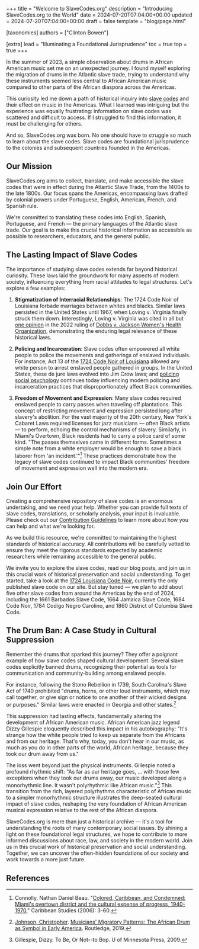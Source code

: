 +++
title = "Welcome to SlaveCodes.org"
description = "Introducing SlaveCodes.org to the World"
date = 2024-07-20T07:04:00+00:00
updated = 2024-07-20T07:04:00+00:00
draft = false
template = "blog/page.html"

[taxonomies]
authors = ["Clinton Bowen"]

[extra]
lead = "Illuminating a Foundational Jurisprudence"
toc = true
top = true
+++

In the summer of 2023, a simple observation about drums in African American music set me on an unexpected journey. I found myself exploring the migration of drums in the Atlantic slave trade, trying to understand why these instruments seemed less central to African American music compared to other parts of the African diaspora across the Americas.

This curiosity led me down a path of historical inquiry into <a href="#" class="tooltip-wrapper" data-bs-toggle="tooltip" data-bs-title="any of the set of rules based on the concept that enslaved persons were property, not persons.">slave codes</a> and their effect on music in the Americas. What I learned was intriguing but the experience was equally frustrating: information on slave codes was scattered and difficult to access. If I struggled to find this information, it must be challenging for others.

And so, SlaveCodes.org was born. No one should have to struggle so much to learn about the slave codes. Slave codes are foundational jurisprudence to the colonies and subsequent countries founded in the Americas.

## Our Mission

SlaveCodes.org aims to collect, translate, and make accessible the slave codes that were in effect during the Atlantic Slave Trade, from the 1400s to the late 1800s. Our focus spans the Americas, encompassing laws drafted by colonial powers under Portuguese, English, American, French, and Spanish rule.

We're committed to translating these codes into English, Spanish, Portuguese, and French — the primary languages of the Atlantic slave trade. Our goal is to make this crucial historical information as accessible as possible to researchers, educators, and the general public.

## The Lasting Impact of Slave Codes

The importance of studying slave codes extends far beyond historical curiosity. These laws laid the groundwork for many aspects of modern society, influencing everything from racial attitudes to legal structures. Let's explore a few examples:

1. **Stigmatization of Interracial Relationships**: The 1724 Code Noir of Louisiana forbade marriages between whites and blacks. Similar laws persisted in the United States until 1967, when Loving v. Virginia finally struck them down. Interestingly, Loving v. Virginia was cited in all but <a href="#" class="tooltip-wrapper" data-bs-toggle="tooltip" data-bs-title="Justice Thomas wrote a separate concurring opinion for which omitted Loving v. Virginia.">one opinion</a> in the 2022 ruling of [Dobbs v. Jackson Women's Health Organization](https://www.supremecourt.gov/opinions/21pdf/19-1392_6j37.pdf), demonstrating the enduring legal relevance of these historical laws.

2. **Policing and Incarceration**: Slave codes often empowered all white people to police the movements and gatherings of enslaved individuals. For instance, Act 13 of the [1724 Code Noir of Louisiana](/codes/1724-louisiana-code-noir/slave-code/) allowed any white person to arrest enslaved people gathered in groups. In the United States, these de jure laws evolved into Jim Crow laws; and <a href="#" class="tooltip-wrapper" data-bs-toggle="tooltip" data-bs-title="lynch mobs happened.">policing social psychology</a> continues today influencing modern policing and incarceration practices that disproportionately affect Black communities.

3. **Freedom of Movement and Expression**: Many slave codes required enslaved people to carry passes when traveling off plantations. This concept of restricting movement and expression persisted long after slavery's abolition. For the vast majority of the 20th century, New York's Cabaret Laws required licenses for jazz musicians — often Black artists — to perform, echoing the control mechanisms of slavery. Similarly, in Miami's Overtown, Black residents had to carry a police card of some kind. "The passes themselves came in different forms. Sometimes a simple note from a white employer would be enough to save a black laborer from 'an incident.'"[^miami] These practices demonstrate how the legacy of slave codes continued to impact Black communities' freedom of movement and expression well into the modern era.


## Join Our Effort

Creating a comprehensive repository of slave codes is an enormous undertaking, and we need your help. Whether you can provide full texts of slave codes, translations, or scholarly analysis, your input is invaluable. Please check out our [Contribution Guidelines](/contributing/) to learn more about how you can help and what we're looking for.

As we build this resource, we're committed to maintaining the highest standards of historical accuracy. All contributions will be carefully vetted to ensure they meet the rigorous standards expected by academic researchers while remaining accessible to the general public.

We invite you to explore the slave codes, read our blog posts, and join us in this crucial work of historical preservation and social understanding. To get started, take a look at the [1724 Louisiana Code Noir](/codes/1724-louisiana-code-noir/slave-code/), currently the only published slave code on our site. But stay tuned — we plan to add about five other slave codes from around the Americas by the end of 2024, including the 1661 Barbados Slave Code, 1664 Jamaica Slave Code, 1684 Code Noir, 1784 Codigo Negro Carolino, and 1860 District of Columbia Slave Code.

## The Drum Ban: A Case Study in Cultural Suppression

Remember the drums that sparked this journey? They offer a poignant example of how slave codes shaped cultural development. Several slave codes explicitly banned drums, recognizing their potential as tools for communication and community-building among enslaved people.

For instance, following the Stono Rebellion in 1739, South Carolina's Slave Act of 1740 prohibited "drums, horns, or other loud instruments, which may call together, or give sign or notice to one another of their wicked designs or purposes." Similar laws were enacted in Georgia and other states.[^cj]

This suppression had lasting effects, fundamentally altering the development of African American music. African American jazz legend Dizzy Gillespie eloquently described this impact in his autobiography: "It's strange how the white people tried to keep us separate from the Africans and from our heritage. That's why, today, you don't hear in our music, as much as you do in other parts of the world, African heritage, because they took our drum away from us."

The loss went beyond just the physical instruments. Gillespie noted a profound rhythmic shift: "As far as our heritage goes, ... with those few exceptions when they took our drums away, our music developed along a monorhythmic line. It wasn't polyrhythmic like African music."[^dizzy] This transition from the rich, layered polyrhythms characteristic of African music to a simpler monorhythmic structure illustrates the deep-seated cultural impact of slave codes, reshaping the very foundation of African American musical expression relative to the rest of the African diaspora.

SlaveCodes.org is more than just a historical archive — it's a tool for understanding the roots of many contemporary social issues. By shining a light on these foundational legal structures, we hope to contribute to more informed discussions about race, law, and society in the modern world. Join us in this crucial work of historical preservation and social understanding. Together, we can uncover the often-hidden foundations of our society and work towards a more just future.

## References

[^miami]: Connolly, Nathan Daniel Beau. "[Colored, Caribbean, and Condemned: Miami's overtown district and the cultural expense of progress, 1940-1970.](https://www.redalyc.org/pdf/392/39211247001.pdf)" Caribbean Studies (2006): 3-60.

[^cj]: <a href="#" class="tooltip-wrapper" data-bs-toggle="tooltip" data-bs-title="I'm dedicating this blog post to the late Christopher Johnson. His work on history of the drums in the United States is absolutely remarkable.">Johnson, Christopher</a>. [Musicians' Migratory Patterns: The African Drum as Symbol in Early America](https://www.routledge.com/Musicians-Migratory-Patterns-The-African-Drum-as-Symbol-in-Early-America/Johnson/p/book/9781032240091). Routledge, 2019.

[^dizzy]: Gillespie, Dizzy. To Be, Or Not--to Bop. U of Minnesota Press, 2009.
<!-- +++
title = "Welcome to SlaveCodes.org"
description = "Introducing SlaveCodes.org to the World"
date = 2024-07-20T07:04:00+00:00
updated = 2024-07-20T07:04:00+00:00
draft = false
template = "blog/page.html"

[taxonomies]
authors = ["Clinton Bowen"]

[extra]
lead = "Illuminating a Foundational Jurisprudence"
+++

In the summer of 2023, I had an observation about the drums in African American music relative to the African diaspora across the Americas.  I explored the migration of drums in the Atlantic slave trade and tried to develop reasoning around my hypothesis that the drums were not as centered in African American music relative to the music from the rest of the African diaspora across the Americas.

This led me down a path of historical inquiry on  <a href="#" class="tooltip-wrapper" data-bs-toggle="tooltip" data-bs-title="any of the set of rules based on the concept that enslaved persons were property, not persons.">slave codes</a> and their effect on the drums and music in the Americas. In my experience there was great difficulty in curating slave codes for this effort and that made me realize that it would be very difficult for _anyone_ else to find information on slave codes. This has lead to the creation of SlaveCodes.org. 

No one should have to struggle so much to learn about the slave codes. Slave codes are foundational jurisprudence to the colonies and subsequent countries founded in the Americas.

## Our Mission

SlaveCodes.org aims to collect, translate, and make accessible the slave codes that were in effect during the Atlantic Slave Trade, from the 1400s to the late 1800s. Our focus spans the Americas, encompassing laws drafted by colonial powers under Portuguese, English, American, French, and or Spanish rule.

SlaveCodes.org intends to translate these codes into English, Spanish, Portuguese, and French — the primary languages of the Atlantic slave trade. We strive to make this crucial historical information as accessible as possible to researchers, educators, and the general public.

## The Lasting Impact of Slave Codes

The importance of studying slave codes extends far beyond historical curiosity. These laws laid the groundwork for many aspects of modern society, influencing everything from racial attitudes to legal structures. A much abbreviated list of examples include:

1. **Stigmatization of Interracial Relationships**: The 1724 Code Noir of Louisiana forbade marriages between whites and blacks is one of several such examples. Similar laws persisted in the United States until 1967, when Loving v. Virginia finally struck them down across the United States.  Loving v. Virginia was cited in every opinion except Justice Thomas' in the 2022 ruling of [Dobbs v. Jackson Women's Health Organization](https://www.supremecourt.gov/opinions/21pdf/19-1392_6j37.pdf). 

2. **Policing and Incarceration**: Slave codes often empowered all white people to police the movements and gatherings of enslaved individuals. This mentality evolved into Jim Crow laws, lynch mobs, and continues to influence modern policing and incarceration practices that disproportionately affect Black communities.

3. **Freedom of Movement and Expression**: Requirements for enslaved people to carry passes when traveling off plantations can be seen as precursors to later laws like New York's Cabaret Laws, which required licenses for jazz musicians — often Black artists — to perform.

## Join Our Effort

Creating a comprehensive repository of slave codes is an enormous undertaking, and we need your help. We're seeking contributions from researchers, historians, and anyone with access to relevant historical documents. Whether you can provide full texts of slave codes, translations, or scholarly analysis, your input is invaluable.

As we build this resource, we're committed to maintaining the highest standards of historical accuracy. All contributions will be carefully vetted to ensure they meet the rigorous standards expected by academic researchers while remaining accessible to the general public.

SlaveCodes.org is more than just a historical archive — it's a tool for understanding the roots of many contemporary social issues. By shining a light on these foundational legal structures, we hope to contribute to more informed discussions about race, law, and society in the modern world.

We invite you to explore the slave codes, read our blog posts, and join us in this crucial work of historical preservation and social understanding. Together, we can uncover the often-hidden foundations of our society and work towards a more just future.

Please take a look at the published [slave codes](/codes/)! At the time of writing this, there is only one slave code published but many more will be on the way!

## The Drum Ban: A Case Study in Cultural Suppression

I'll end this post with a some details about the drums.

The relative absence of drumming traditions in African American culture, which initially sparked this project, offers a poignant example of how slave codes shaped cultural development. Several slave codes explicitly banned drums, recognizing their potential as tools for communication and community-building among enslaved people.

For instance, following the Stono Rebellion in 1739, South Carolina's Slave Act of 1740 prohibited "drums, horns, or other loud instruments, which may call together, or give sign or notice to one another of their wicked designs or purposes." Similar laws were enacted in Georgia and other states.

This suppression had lasting effects, fundamentally altering the development of African American music. African American Jazz legend Dizzy Gillespie eloquently described this impact in his autobiography: "It's strange how the white people tried to keep us separate from the Africans and from our heritage. That's why, today, you don't hear in our music, as much as you do in other parts of the world, African heritage, because they took our drum away from us." This loss went beyond just the physical instruments. Gillespie noted a profound rhythmic shift: "As far as our heritage goes, ... with those few exceptions when they took our drums away, our music developed along a monorhythmic line. It wasn't polyrhythmic like African music." This transition from the rich, layered polyrhythms characteristic of African music to a simpler monorhythmic structure illustrates the deep-seated cultural impact of slave codes, reshaping the very foundation of African American musical expression.
 -->
